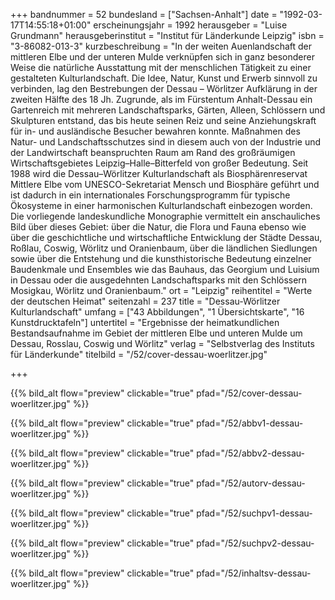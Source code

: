 +++
bandnummer = 52
bundesland = ["Sachsen-Anhalt"]
date = "1992-03-17T14:55:18+01:00"
erscheinungsjahr = 1992
herausgeber = "Luise Grundmann"
herausgeberinstitut = "Institut für Länderkunde Leipzig"
isbn = "3-86082-013-3"
kurzbeschreibung = "In der weiten Auenlandschaft der mittleren Elbe und der unteren Mulde verknüpfen sich in ganz besonderer Weise die natürliche Ausstattung mit der menschlichen Tätigkeit zu einer gestalteten Kulturlandschaft. Die Idee, Natur, Kunst und Erwerb sinnvoll zu verbinden, lag den Bestrebungen der Dessau – Wörlitzer Aufklärung in der zweiten Hälfte des 18 Jh. Zugrunde, als im Fürstentum Anhalt-Dessau ein Gartenreich mit mehreren Landschaftsparks, Gärten, Alleen, Schlössern und Skulpturen entstand, das bis heute seinen Reiz und seine Anziehungskraft für in- und ausländische Besucher bewahren konnte. Maßnahmen des Natur- und Landschaftsschutzes sind in diesem auch von der Industrie und der Landwirtschaft beanspruchten Raum am  Rand des großräumigen Wirtschaftsgebietes Leipzig–Halle–Bitterfeld von großer Bedeutung. Seit 1988 wird die Dessau–Wörlitzer Kulturlandschaft als Biosphärenreservat Mittlere Elbe vom UNESCO-Sekretariat Mensch und Biosphäre geführt und ist dadurch in ein internationales Forschungsprogramm für typische Ökosysteme in einer harmonischen Kulturlandschaft einbezogen worden. Die vorliegende landeskundliche Monographie vermittelt ein anschauliches Bild über dieses Gebiet: über die Natur, die Flora und Fauna ebenso wie über die geschichtliche und wirtschaftliche Entwicklung der Städte Dessau, Roßlau, Coswig, Wörlitz und Oranienbaum, über die ländlichen Siedlungen sowie über die Entstehung und die kunsthistorische Bedeutung einzelner Baudenkmale und Ensembles wie das Bauhaus, das Georgium und Luisium in Dessau oder die ausgedehnten Landschaftsparks mit den Schlössern Mosigkau, Wörlitz und Oranienbaum."
ort = "Leipzig"
reihentitel = "Werte der deutschen Heimat"
seitenzahl = 237
title = "Dessau-Wörlitzer Kulturlandschaft"
umfang = ["43 Abbildungen", "1 Übersichtskarte", "16 Kunstdrucktafeln"]
untertitel = "Ergebnisse der heimatkundlichen Bestandsaufnahme im Gebiet der mittleren Elbe und unteren Mulde um Dessau, Rosslau, Coswig und Wörlitz"
verlag = "Selbstverlag des Instituts für Länderkunde"
titelbild = "/52/cover-dessau-woerlitzer.jpg"

+++

{{% bild_alt flow="preview" clickable="true" pfad="/52/cover-dessau-woerlitzer.jpg"   %}}

{{% bild_alt flow="preview" clickable="true" pfad="/52/abbv1-dessau-woerlitzer.jpg"   %}}

{{% bild_alt flow="preview" clickable="true" pfad="/52/abbv2-dessau-woerlitzer.jpg"   %}}

{{% bild_alt flow="preview" clickable="true" pfad="/52/autorv-dessau-woerlitzer.jpg"   %}}

{{% bild_alt flow="preview" clickable="true" pfad="/52/suchpv1-dessau-woerlitzer.jpg"   %}}

{{% bild_alt flow="preview" clickable="true" pfad="/52/suchpv2-dessau-woerlitzer.jpg"   %}}

{{% bild_alt flow="preview" clickable="true" pfad="/52/inhaltsv-dessau-woerlitzer.jpg"   %}}
